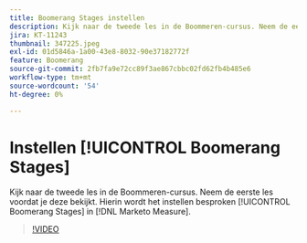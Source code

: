 ```yaml
---
title: Boomerang Stages instellen
description: Kijk naar de tweede les in de Boommeren-cursus. Neem de eerste les voordat je deze bekijkt. In dit verband wordt gesproken over de oprichting van Boomerang Stages in [!DNL Marketo Measure].
jira: KT-11243
thumbnail: 347225.jpeg
exl-id: 01d5846a-1a00-43e8-8032-90e37182772f
feature: Boomerang
source-git-commit: 2fb7fa9e72cc89f3ae867cbbc02fd62fb4b485e6
workflow-type: tm+mt
source-wordcount: '54'
ht-degree: 0%

---
```


# Instellen [!UICONTROL Boomerang Stages]

Kijk naar de tweede les in de Boommeren-cursus. Neem de eerste les voordat je deze bekijkt. Hierin wordt het instellen besproken [!UICONTROL Boomerang Stages] in [!DNL Marketo Measure].

>[!VIDEO](https://video.tv.adobe.com/v/347225/?quality=12&learn=on)
